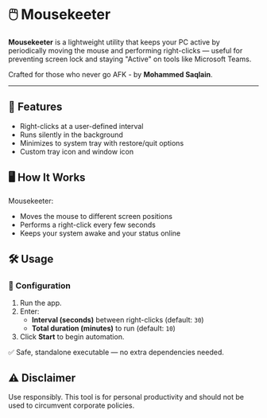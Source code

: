 # 🖱️ Mousekeeter

**Mousekeeter** is a lightweight utility that keeps your PC active by periodically moving the mouse and performing right-clicks — useful for preventing screen lock and staying "Active" on tools like Microsoft Teams.

Crafted for those who never go AFK - by **Mohammed Saqlain**.

---

## 🚀 Features

- Right-clicks at a user-defined interval
- Runs silently in the background
- Minimizes to system tray with restore/quit options
- Custom tray icon and window icon

## 🖥️ How It Works

Mousekeeter:
- Moves the mouse to different screen positions
- Performs a right-click every few seconds
- Keeps your system awake and your status online

## 🛠️ Usage

### 🔧 Configuration
1. Run the app.
2. Enter:
   - **Interval (seconds)** between right-clicks (default: `30`)
   - **Total duration (minutes)** to run (default: `10`)
3. Click **Start** to begin automation.

✅ Safe, standalone executable — no extra dependencies needed.

## ⚠️ Disclaimer

Use responsibly. This tool is for personal productivity and should not be used to circumvent corporate policies.

